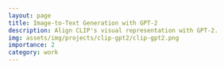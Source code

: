```yaml
---
layout: page
title: Image-to-Text Generation with GPT-2
description: Align CLIP's visual representation with GPT-2.
img: assets/img/projects/clip-gpt2/clip-gpt2.png
importance: 2
category: work
---
```



